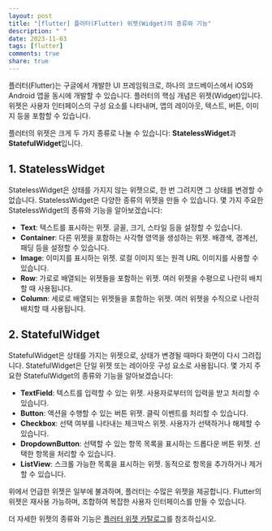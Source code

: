 ```yaml
---
layout: post
title: "[flutter] 플러터(Flutter) 위젯(Widget)의 종류와 기능"
description: " "
date: 2023-11-03
tags: [flutter]
comments: true
share: true
---
```


플러터(Flutter)는 구글에서 개발한 UI 프레임워크로, 하나의 코드베이스에서 iOS와 Android 앱을 동시에 개발할 수 있습니다. 플러터의 핵심 개념은 위젯(Widget)입니다. 위젯은 사용자 인터페이스의 구성 요소를 나타내며, 앱의 레이아웃, 텍스트, 버튼, 이미지 등을 포함할 수 있습니다.

플러터의 위젯은 크게 두 가지 종류로 나눌 수 있습니다: **StatelessWidget**과 **StatefulWidget**입니다.

## 1. StatelessWidget
StatelessWidget은 상태를 가지지 않는 위젯으로, 한 번 그려지면 그 상태를 변경할 수 없습니다. StatelessWidget은 다양한 종류의 위젯을 만들 수 있습니다. 몇 가지 주요한 StatelessWidget의 종류와 기능을 알아보겠습니다:

- **Text**: 텍스트를 표시하는 위젯. 글꼴, 크기, 스타일 등을 설정할 수 있습니다.
- **Container**: 다른 위젯을 포함하는 사각형 영역을 생성하는 위젯. 배경색, 경계선, 패딩 등을 설정할 수 있습니다.
- **Image**: 이미지를 표시하는 위젯. 로컬 이미지 또는 원격 URL 이미지를 사용할 수 있습니다.
- **Row**: 가로로 배열되는 위젯들을 포함하는 위젯. 여러 위젯을 수평으로 나란히 배치할 때 사용됩니다.
- **Column**: 세로로 배열되는 위젯들을 포함하는 위젯. 여러 위젯을 수직으로 나란히 배치할 때 사용됩니다.

## 2. StatefulWidget
StatefulWidget은 상태를 가지는 위젯으로, 상태가 변경될 때마다 화면이 다시 그려집니다. StatefulWidget은 단일 위젯 또는 레이아웃 구성 요소로 사용됩니다. 몇 가지 주요한 StatefulWidget의 종류와 기능을 알아보겠습니다:

- **TextField**: 텍스트를 입력할 수 있는 위젯. 사용자로부터의 입력을 받고 처리할 수 있습니다.
- **Button**: 액션을 수행할 수 있는 버튼 위젯. 클릭 이벤트를 처리할 수 있습니다.
- **Checkbox**: 선택 여부를 나타내는 체크박스 위젯. 사용자가 선택하거나 해제할 수 있습니다.
- **DropdownButton**: 선택할 수 있는 항목 목록을 표시하는 드롭다운 버튼 위젯. 선택한 항목을 처리할 수 있습니다.
- **ListView**: 스크롤 가능한 목록을 표시하는 위젯. 동적으로 항목을 추가하거나 제거할 수 있습니다.

위에서 언급한 위젯은 일부에 불과하며, 플러터는 수많은 위젯을 제공합니다. Flutter의 위젯은 재사용 가능하며, 조합하여 복잡한 사용자 인터페이스를 만들 수 있습니다.

더 자세한 위젯의 종류와 기능은 [플러터 위젯 카탈로그](https://flutter.dev/docs/development/ui/widgets)를 참조하십시오.